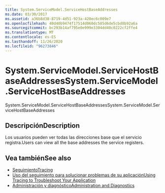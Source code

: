 ```yaml
---
title: System.ServiceModel.ServiceHostBaseAddresses
ms.date: 03/30/2017
ms.assetid: a36b8d38-8719-4d51-923a-420ec6c009e7
ms.openlocfilehash: 40d40b9474f17514d060dc585d6de5cbd8b92a6a
ms.sourcegitcommit: bc293b14af795e0e999e3304dd40c0222cf2ffe4
ms.translationtype: MT
ms.contentlocale: es-ES
ms.lasthandoff: 11/26/2020
ms.locfileid: "96273846"
---
```

# <a name="systemservicemodelservicehostbaseaddresses"></a><span data-ttu-id="14feb-102">System.ServiceModel.ServiceHostBaseAddresses</span><span class="sxs-lookup"><span data-stu-id="14feb-102">System.ServiceModel.ServiceHostBaseAddresses</span></span>

<span data-ttu-id="14feb-103">System.ServiceModel.ServiceHostBaseAddresses</span><span class="sxs-lookup"><span data-stu-id="14feb-103">System.ServiceModel.ServiceHostBaseAddresses</span></span>  
  
## <a name="description"></a><span data-ttu-id="14feb-104">Descripción</span><span class="sxs-lookup"><span data-stu-id="14feb-104">Description</span></span>  

 <span data-ttu-id="14feb-105">Los usuarios pueden ver todas las direcciones base que el servicio registra.</span><span class="sxs-lookup"><span data-stu-id="14feb-105">Users can view all the base addresses the service registers.</span></span>  
  
## <a name="see-also"></a><span data-ttu-id="14feb-106">Vea también</span><span class="sxs-lookup"><span data-stu-id="14feb-106">See also</span></span>

- [<span data-ttu-id="14feb-107">Seguimiento</span><span class="sxs-lookup"><span data-stu-id="14feb-107">Tracing</span></span>](index.md)
- [<span data-ttu-id="14feb-108">Uso del seguimiento para solucionar problemas de su aplicación</span><span class="sxs-lookup"><span data-stu-id="14feb-108">Using Tracing to Troubleshoot Your Application</span></span>](using-tracing-to-troubleshoot-your-application.md)
- [<span data-ttu-id="14feb-109">Administración y diagnóstico</span><span class="sxs-lookup"><span data-stu-id="14feb-109">Administration and Diagnostics</span></span>](../index.md)

